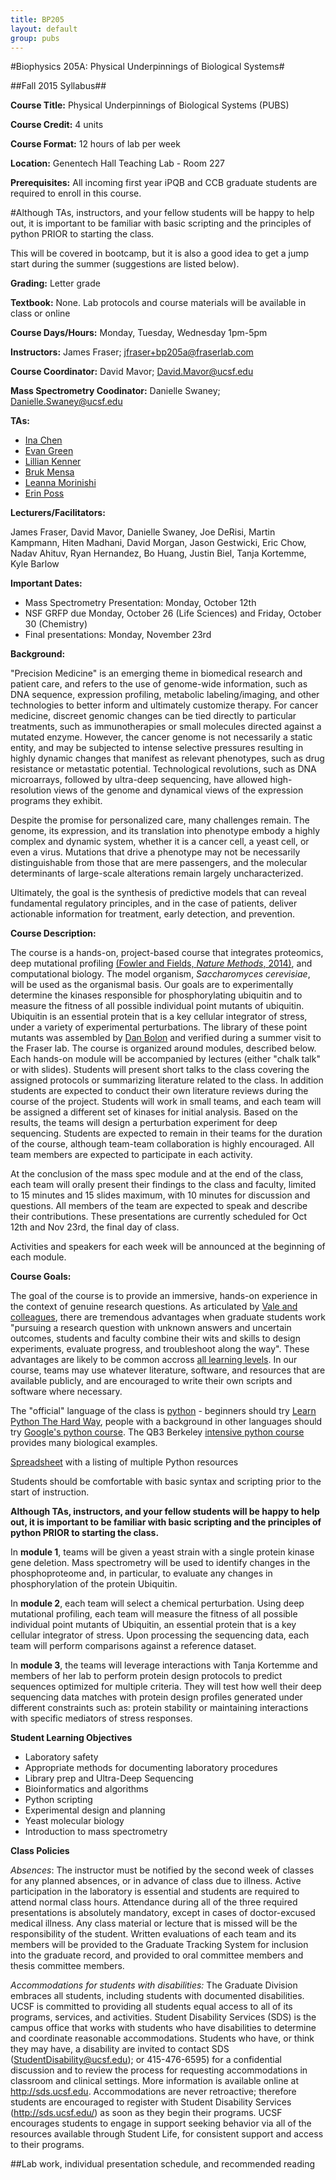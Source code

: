 ```yaml
---
title: BP205
layout: default
group: pubs
---
```


#Biophysics 205A: Physical Underpinnings of Biological Systems#

##Fall 2015 Syllabus##

**Course Title:** Physical Underpinnings of Biological Systems (PUBS)

**Course Credit:** 4 units

**Course Format:** 12 hours of lab per week

**Location:** Genentech Hall Teaching Lab - Room 227

**Prerequisites:** All incoming first year iPQB and CCB graduate students are required to enroll in this course.

#Although TAs, instructors, and your fellow students will be happy to help out, it is important to be familiar with basic scripting and the principles of python PRIOR to starting the class.

This will be covered in bootcamp, but it is also a good idea to get a jump start during the summer (suggestions are listed below).

**Grading:** Letter grade

**Textbook:** None. Lab protocols and course materials will be available in class or online

**Course Days/Hours:** Monday, Tuesday, Wednesday 1pm-5pm

**Instructors:** James Fraser; [jfraser+bp205a@fraserlab.com](mailto:jfraser+bp205a@fraserlab.com)

**Course Coordinator:** David Mavor; [David.Mavor@ucsf.edu](mailto:David.Mavor@ucsf.edu)

**Mass Spectrometry Coodinator:** Danielle Swaney; [Danielle.Swaney@ucsf.edu](mailto:Danielle.Swaney@ucsf.edu)

**TAs:**

- [Ina Chen](mailto:Ina.Chen@ucsf.edu)
- [Evan Green](green.evan@gmail.com)
- [Lillian Kenner](lkenner@fraserlab.com)
- [Bruk Mensa](brukmensa@gmail.com)
- [Leanna Morinishi](Leanna.Morinishi@ucsf.edu)
- [Erin Poss](Erin.Poss@ucsf.edu)

**Lecturers/Facilitators:**

James Fraser, David Mavor, Danielle Swaney, Joe DeRisi, Martin Kampmann, Hiten Madhani, David Morgan, Jason Gestwicki, Eric Chow, Nadav Ahituv, Ryan Hernandez, Bo Huang, Justin Biel, Tanja Kortemme, Kyle Barlow

**Important Dates:**

- Mass Spectrometry Presentation: Monday, October 12th
- NSF GRFP due Monday, October 26 (Life Sciences) and Friday, October 30 (Chemistry)
- Final presentations: Monday, November 23rd

**Background:**

"Precision Medicine" is an emerging theme in biomedical research and patient care, and refers to the use of genome-wide information, such as DNA sequence, expression profiling, metabolic labeling/imaging, and other technologies to better inform and ultimately customize therapy. For cancer medicine, discreet genomic changes can be tied directly to particular treatments, such as immunotherapies or small molecules directed against a mutated enzyme. However, the cancer genome is not necessarily a static entity, and may be subjected to intense selective pressures resulting in highly dynamic changes that manifest as relevant phenotypes, such as drug resistance or metastatic potential. Technological revolutions, such as DNA microarrays, followed by ultra-deep sequencing, have allowed high-resolution views of the genome and dynamical views of the expression programs they exhibit.

Despite the promise for personalized care, many challenges remain. The genome, its expression, and its translation into phenotype embody a highly complex and dynamic system, whether it is a cancer cell, a yeast cell, or even a virus. Mutations that drive a phenotype may not be necessarily distinguishable from those that are mere passengers, and the molecular determinants of large-scale alterations remain largely uncharacterized.

Ultimately, the goal is the synthesis of predictive models that can reveal fundamental regulatory principles, and in the case of patients, deliver actionable information for treatment, early detection, and prevention.

**Course Description:**

The course is a hands-on, project-based course that integrates proteomics, deep mutational profiling [(Fowler and Fields, _Nature Methods_, 2014)](http://www.ncbi.nlm.nih.gov/pubmed/25075907), and computational biology. The model organism, _Saccharomyces cerevisiae_, will be used as the organismal basis. Our goals are to experimentally determine the kinases responsible for phosphorylating ubiquitin and to measure the fitness of all possible individual point mutants of ubiquitin. Ubiquitin is an essential protein that is a key cellular integrator of stress, under a variety of experimental perturbations. The library of these point mutants was assembled by [Dan Bolon](http://profiles.umassmed.edu/profiles/display/133553) and verified during a summer visit to the Fraser lab. The course is organized around modules, described below. Each hands-on module will be accompanied by lectures (either "chalk talk" or with slides). Students will present short talks to the class covering the assigned protocols or summarizing literature related to the class.   In addition students are expected to conduct their own literature reviews during the course of the project. Students will work in small teams, and each team will be assigned a different set of kinases for initial analysis. Based on the results, the teams will design a perturbation experiment for deep sequencing.  Students are expected to remain in their teams for the duration of the course, although team-team collaboration is highly encouraged. All team members are expected to participate in each activity.

At the conclusion of the mass spec module and at the end of the class, each team will orally present their findings to the class and faculty, limited to 15 minutes and 15 slides maximum, with 10 minutes for discussion and questions. All members of the team are expected to speak and describe their contributions. These presentations are currently scheduled for Oct 12th and Nov 23rd, the final day of class.

Activities and speakers for each week will be announced at the beginning of each module.

**Course Goals:**

The goal of the course is to provide an immersive, hands-on experience in the context of genuine research questions. As articulated by [Vale and colleagues](http://www.sciencemag.org/content/338/6114/1542.long), there are tremendous advantages when graduate students work "pursuing a research question with unknown answers and uncertain outcomes, students and faculty combine their wits and skills to design experiments, evaluate progress, and troubleshoot along the way". These advantages are likely to be common accross [all learning levels](http://blogs.kqed.org/mindshift/2014/09/can-project-based-learning-close-gaps-in-science-education/). In our course, teams may use whatever literature, software, and resources that are available publicly, and are encouraged to write their own scripts and software where necessary.

The "official" language of the class is [python](https://www.python.org) - beginners should try [Learn Python The Hard Way](http://learnpythonthehardway.org/book/), people with a background in other languages should try [Google's python course](https://developers.google.com/edu/python/). The QB3 Berkeley [intensive python course](http://intro-prog-bioinfo-2014.wikispaces.com/) provides many biological examples.

[Spreadsheet](https://docs.google.com/spreadsheets/d/1BjKsN0B1hqd4dJW5slZ5KPuToCjSMRyA7Bl8MwWrbS4/edit#gid=0) with a listing of multiple Python resources

Students should be comfortable with basic syntax and scripting prior to the start of instruction.

**Although TAs, instructors, and your fellow students will be happy to help out, it is important to be familiar with basic scripting and the principles of python PRIOR to starting the class.**

In **module 1**, teams will be given a yeast strain with a single protein kinase gene deletion. Mass spectrometry will be used to identify changes in the phosphoproteome and, in particular, to evaluate any changes in phosphorylation of the protein Ubiquitin.

In **module 2**, each team will select a chemical perturbation. Using deep mutational profiling, each team will measure the fitness of all possible individual point mutants of Ubiquitin, an essential protein that is a key cellular integrator of stress. Upon processing the sequencing data, each team will perform comparisons against a reference dataset.

In **module 3**, the teams will leverage interactions with Tanja Kortemme and members of her lab to perform protein design protocols to predict sequences optimized for multiple criteria. They will test how well their deep sequencing data matches with protein design profiles generated under different constraints such as: protein stability or maintaining interactions with specific mediators of stress responses.

**Student Learning Objectives**

- Laboratory safety
- Appropriate methods for documenting laboratory procedures
- Library prep and Ultra-Deep Sequencing
- Bioinformatics and algorithms
- Python scripting
- Experimental design and planning
- Yeast molecular biology
- Introduction to mass spectrometry

**Class Policies**

_Absences_: The instructor must be notified by the second week of classes for any planned absences, or in advance of class due to illness. Active participation in the laboratory is essential and students are required to attend normal class hours. Attendance during all of the three required presentations is absolutely mandatory, except in cases of doctor-excused medical illness. Any class material or lecture that is missed will be the responsibility of the student. Written evaluations of each team and its members will be provided to the Graduate Tracking System for inclusion into the graduate record, and provided to oral committee members and thesis committee members.

_Accommodations for students with disabilities:_ The Graduate Division embraces all students, including students with documented disabilities. UCSF is committed to providing all students equal access to all of its programs, services, and activities. Student Disability Services (SDS) is the campus office that works with students who have disabilities to determine and coordinate reasonable accommodations. Students who have, or think they may have, a disability are invited to contact SDS (StudentDisability@ucsf.edu); or 415-476-6595) for a confidential discussion and to review the process for requesting accommodations in classroom and clinical settings. More information is available online
at http://sds.ucsf.edu. Accommodations are never retroactive; therefore students are encouraged to register with Student Disability Services (http://sds.ucsf.edu/) as soon as they begin their programs. UCSF encourages students to engage in support seeking behavior via all of the resources available through Student Life, for consistent support and access to their programs.

##Lab work, individual presentation schedule, and recommended reading

<!-- **Week 1 – Theme: Ubiquitin and Deep Mutational Profiling**

_Lab work: Measure doubling times as a function of small molecule perturbation concentrations_

Lecturers: James Fraser (9/29,9/30), Joe DeRisi (9/29), Hiten Madhani (10/1)  

Recommended reading:

- [(Fowler and Fields, 2014)](http://www.ncbi.nlm.nih.gov/pubmed/25075907)
- [(Finley et al., 2012)](http://www.ncbi.nlm.nih.gov/pubmed/23028185)
- [(Roscoe et al., 2013)](http://www.ncbi.nlm.nih.gov/pubmed/23376099)

Files for Computation:

- [Allele_dic.pkl](https://drive.google.com/file/d/0Bz5C8aG_xj4sc3g5V29LcXluSE0/edit?usp=sharing)
- [translate.pkl](https://drive.google.com/file/d/0Bz5C8aG_xj4sRVZVMU9RdUJoRkk/edit?usp=sharing)
- [aminotonumber.pkl](https://drive.google.com/file/d/0Bz5C8aG_xj4sa0dlbGczQnd5R3c/edit?usp=sharing)

Other Class Material:

- [Information about the server](/pubs/server/)
- [PDF of Lecture 1](https://drive.google.com/open?id=0Bx0d95RwVYufMFpUbTk1azcxUTQ&authuser=0)
- [Fred Sherman's "Getting started with Yeast"](https://instruct.uwo.ca/biology/3596a/startedyeast.pdf)
- [Transformation Protocol](https://docs.google.com/document/d/1-6-rbLosBYkAZI4EOcmwP8C2wDNiLE4OWvXjNS0Yfko/edit?usp=sharing)
- [Yeast Handout by Hiten Madhani](https://drive.google.com/file/d/0Bx0d95RwVYufUDhZdWxnU2pRTWs/view?usp=sharing)
- [Drug Concentration Protocol](https://docs.google.com/document/d/12Az3DGJlL4jZ2Rx5Y-xOM5y-EFrUIxhF5lf0DuWwiFE/edit?usp=sharing)

**Week 2 – Theme: Chemical Genetics**

_Lab work: Performing selection experiments under chemical stresses_

Lecturers: Michael Keiser (10/6), Sourav Bandyopadhyay (10/7), Eric Chow (10/8)

Recommended reading:

- [(Lemieux et al., 2013)](http://www.ncbi.nlm.nih.gov/pubmed/24260022)
- [(Bandyopadhyay et al., 2010)](http://www.ncbi.nlm.nih.gov/pubmed/21127252)
- [(Aghajan et al., 2010)](http://www.ncbi.nlm.nih.gov/pubmed/20581845)

Other Class Material:

- [Sign up for CAT access](https://docs.google.com/forms/d/1Yr9Sv5713ntGnR-yAWfG_yWP4jkJ0UInIjwWlXz0b7U/viewform?c=0&w=1)
- [Protocol for library growth](https://docs.google.com/document/d/1OIC1oyDUla72RJlt5a6kquhzMdSC1IuGUyPyztDxddc/edit?usp=sharing)
- [Illustrated Protocol](https://drive.google.com/file/d/0Bx0d95RwVYufNk5palhZYmg0WHM/view?usp=sharing)
- [Promega Colony Counting App](http://www.promega.com/resources/mobile-apps/)
- [Zappy Lab Bench Tools](https://itunes.apple.com/us/app/zappylab-bench-tools/id731295151?mt=8)
- [Eric Chow Lecture Notes](https://drive.google.com/file/d/0Bx0d95RwVYufSDhReVRUckFJSFU/view?usp=sharing)

**Week 3 – Theme: Massive Functional Profiling**

_Lab work: Deep sequencing library preparation_

Lecturers: Nadav Ahituv (10/13), Journal Club (10/14), Ryan Hernandez (10/15)

Journal Club Assignments:

- [Chemical genetics screen for enhancers of rapamycin ...](http://www.ncbi.nlm.nih.gov/pubmed/20581845) - UBCELß
- [A fundamental protein property ...](http://www.ncbi.nlm.nih.gov/pubmed/23035249) - DUBSTEP
- [The spatial architecture of protein function](http://www.ncbi.nlm.nih.gov/pubmed/23041932) - KRATE
- [Recognition dynamics up to microseconds ...](http://www.ncbi.nlm.nih.gov/pubmed/18556554) - ATG
- [A proteomics approach to understanding protein ubiquitination ...](http://www.ncbi.nlm.nih.gov/pubmed/12872131) - YBUB

Recommended reading:

- [(Adzhubei et al., 2010)](http://www.ncbi.nlm.nih.gov/pubmed/20354512)
- [(Araya et al., 2012)](http://www.ncbi.nlm.nih.gov/pubmed/23035249)
- [(Smith et al., 2013)](http://www.ncbi.nlm.nih.gov/pubmed/23892608)

Other Class Material:

- [Ryan Hernandez Lecture Notes](https://drive.google.com/file/d/0Bx0d95RwVYufTGJRZXAtSjhOYTg/view?usp=sharing)
- [Yeast Miniprep protocol](https://docs.google.com/document/d/1zk_h_pS1Ikb1VfqSSx_ePHROVGu3dl55mJ_NSeYw3ss/edit?usp=sharing)
- [Illustrated Yeast Miniprep protocol](https://drive.google.com/file/d/0Bx0d95RwVYufLURGVWdpQnNYeUE/view?usp=sharing)
- [Library PCR protocol](https://docs.google.com/document/d/1KUXhrxh-QxumFcgfjUVXTdYNZq_956ZQ11zpUSxtGR0/edit?usp=sharing)
- [Gel extraction protocol](https://drive.google.com/file/d/0Bx0d95RwVYufb2MtUml0SU5OWms/view?usp=sharing)
- [Barcode Addition PCR protocol](https://docs.google.com/document/d/1US4qYUKqMY-s9H_ifFyWCCDQJfykd8Xmz4RwA8EBO7w/edit?usp=sharing)
- [Team and Time Specific Barcodes](https://docs.google.com/spreadsheets/d/1tEfTOXOHSn7MAwEFa_pVOB1hl1f_NqEjmi3tTbTvfJ8/edit?usp=sharing)
- [PCR cleanup protocol](https://drive.google.com/file/d/0Bx0d95RwVYufSGtfMXNZUjRXN3c/view?usp=sharing)
- [QBit Protocol](https://drive.google.com/file/d/0Bx0d95RwVYufM0xhZ01USllneHM/view?usp=sharing)
- [Final Library Hand-off Instructions](https://docs.google.com/document/d/1G3YY9Vu_Wk7EhnlTzQaXWyNiBv9dsUlrlWJZJoGg8BU/edit?usp=sharing)


**Week 4 – Theme: Sequence Conservation and Statistical Mechanics**

_Lab Work: Computational analysis of sequencing data_

Lecturers: Joe DeRisi (10/20), Elaine Meng (10/21), Bo Huang (10/22)

Recommended reading:

- [(Bystrykh, 2012)](http://www.plosone.org/article/info%3Adoi%2F10.1371%2Fjournal.pone.0036852)
- [(McLaughlin et al., 2012)](http://www.ncbi.nlm.nih.gov/pubmed/23041932)
- [(Pei and Grishin, 2001)](http://www.ncbi.nlm.nih.gov/pubmed/11524371)
- [(Pollock et al., 2012)](http://www.ncbi.nlm.nih.gov/pubmed/22547823)

Other Class Material:

- [Chimera Tutorial by Elaine Meng](http://www.rbvi.ucsf.edu/chimera/data/tutorials/systems/index.html)
- [Please Enter OD readings here](https://docs.google.com/spreadsheets/d/1tEfTOXOHSn7MAwEFa_pVOB1hl1f_NqEjmi3tTbTvfJ8/edit?usp=sharing)
- [Computation Refresher](https://docs.google.com/presentation/d/1GMJg5oZIrMgenp6726jASmwLrbFJkYwlJRf7B8nM9g8/edit?usp=sharing)
- [Information about the server](/pubs/server/)
- [Updated Allele Pickle File (including WT sequences)](https://drive.google.com/file/d/0Bx0d95RwVYufQmJVaHU0RTFnYXM/view?usp=sharing)
- [A Plasmid Editor (APE)](http://biologylabs.utah.edu/jorgensen/wayned/ape/)
- [APE file for Plasmid](https://drive.google.com/file/d/0Bx0d95RwVYufNzJTaGpDU2lOR0E/view?usp=sharing)
- [APE file for PCR product](https://drive.google.com/file/d/0Bx0d95RwVYufMUhpcFdqRnN2aG8/view?usp=sharing)
- [PCR Product Annotation](https://docs.google.com/document/d/12CGyjBaVTB1ncw00-yRyQl6Acga-LS7bfywvrpxLbNg/edit?usp=sharing)
- [Information about the format of your fastq files](http://support.illumina.com/help/SequencingAnalysisWorkflow/Content/Vault/Informatics/Sequencing_Analysis/CASAVA/swSEQ_mCA_FASTQFiles.htm)
- [Hamming Distance](http://en.wikipedia.org/wiki/Hamming_distance)
- [Using Matplotlib on the Server](/pubs/matplotlib_server/)

**Week 5 – Theme: Stress Response Networks**

_Lab Work: Comparisons of perturbations between teams_

Lecturers: Student Presentations (10/27), David Morgan (10/28), Jason Gestwicki (10/29)

Recommended reading:

- [(Rodrigo-Brenni et al., 2010)](http://www.ncbi.nlm.nih.gov/pubmed/20797627)
- [(Gestwicki and Garza, 2012)](http://www.ncbi.nlm.nih.gov/pubmed/22482455)
- [(Sowa et al., 2009)](http://www.ncbi.nlm.nih.gov/pubmed/19615732)

Other Class Material:

- [Unperturbed Dataset - Raw Data for Fig 2b of Roscoe...Bolon JMB, 2012](https://drive.google.com/file/d/0Bx0d95RwVYufaEZOREZiTnVBRmM/view?usp=sharing)
- [Epistasis Deep Sequencing Paper](http://www.sciencedirect.com/science/article/pii/S0960982214012688)
- [Module 1 Presentation Live Stream Archive](https://www.youtube.com/watch?v=Q_PGiV9JX5E&feature=youtu.be)
- [Jason Gestwicki Notes](https://www.dropbox.com/s/m9adzvig6xl21uw/2014-10-29%2014.10.50.jpg?dl=0)

Sub-groups:

- Hamming Distance error correction
- Reproducibility of fitness scores at the barcodes and codon scale
- Data visualization and structural mapping
- Difference matrices,  global similarity between perturbations, and reproducibility between days
- Standardization of Fitness scores and methods write up for paper
  - including as much standardized computation of other sub-groups as possible!


**Week 6 – Theme: Single Cell/Molecule vs. Bulk Measurements**

_Lab Work: Growth rates via microscopy and bulk measurements_

Lecturers: Kurt Thorn (11/3), Steven Altschuler and Lani Wu (11/4), Tanja Kortemme (11/5), Wendell Lim Kilobot Demo (11/5)

Recommended reading:

- [(Ye et al., 2012)](http://www.ncbi.nlm.nih.gov/pubmed/23201676)
- [(Tinoco and Gonzalez, 2011)](http://www.ncbi.nlm.nih.gov/pubmed/21685361)
- [(Rajaram et al., 2012)](http://www.ncbi.nlm.nih.gov/pubmed/22743764)
- [(van Wijk et al., 2012)](http://www.ncbi.nlm.nih.gov/pmc/articles/PMC3714537/)

Other Class Material:

- [Microscopy protocol](https://docs.google.com/document/d/1Doupn7DB_Igeb8Bm7W7g7PEi9HufYAtf82qySTvqUK4/edit?usp=sharing)
- [CellProfiler instructions](https://docs.google.com/document/d/1ztp1lmxZ8dUUiLuV4Mri6G5M2Q2FgryPaXmzxxpR4Ak/edit?usp=sharing)
- [The Kilobot Project](http://www.eecs.harvard.edu/ssr/projects/progSA/kilobot.html)

**Week 7– Theme: Constraints on Stability and Interaction Specificity**

_Lab Work: Computational protein design_

Lecturers: Kyle Barlow (11/10), Samuel Thompson (11/12)

Recommended reading:

- [(Mandell and Kortemme, 2009)](http://www.ncbi.nlm.nih.gov/pubmed/19841629)
- [(Humphris and Kortemme, 2007)](http://www.ncbi.nlm.nih.gov/pubmed/17722975)
- [(Kellogg et al., 2011)](http://www.ncbi.nlm.nih.gov/pubmed/21287615)
- [(Ollikainen et al., 2013)](http://www.ncbi.nlm.nih.gov/pubmed/23422426)
- [(Phillips et al., 2013)](http://www.ncbi.nlm.nih.gov/pubmed/23801757)

Other Class Material:

- [Tanja's Lecture from 11/5](https://drive.google.com/file/d/0Bz5C8aG_xj4sbGFERC1kWUJpZDR1RHlIZ29QcWJXSXU5MWd3/view?usp=sharing)
- [Kyle's Lecture](https://drive.google.com/file/d/0Bz5C8aG_xj4sa20zMTRBd3BvSVFPMk1nUzBrZkR1NzFYQzhz/view?usp=sharing)
- [Samuel's Lecture](https://drive.google.com/file/d/0Bx0d95RwVYufaGwyeDh1dFpRaFU/view?usp=sharing)
- [DDG data website](https://guybrush.ucsf.edu/local/DDG/ubiquitin)
- [Backup JSON](/pubs/ubiquitin.json)
- [Student Fitness Data](https://drive.google.com/folderview?id=0Bz5C8aG_xj4sdDZiTzdGSVdZdDg&usp=sharing)
- [PDB files of Ubiquitin Complexes](https://drive.google.com/folderview?id=0Bx0d95RwVYufYUliUXJzaTAyTEk&usp=sharing)
  - These files were the starting point for the Rosetta analysis. For the Rosetta DDG analysis, these structures were minimized in the Rosetta forcefield. Those minimized structures are in the Pymol session. These pdb files are for the pre-minimized structures.
- Notes on the QB3 Cluster
  - [Submitting Jobs to the Cluster Queue](https://salilab.org/qb3cluster/Cluster_Usage) - Failure to follow these instructions may lead to you not being able to run jobs!
<!-- - Generating Flexible Backbone Ensembles
  - [README](https://drive.google.com/open?id=0By0in41MNLEZQ3laWGtROUVEYms&authuser=0)
  - [backrub.sh](https://drive.google.com/open?id=0By0in41MNLEZQ3laWGtROUVEYms&authuser=0)
- Predict Tolerated Sequence Space
  - [README](https://drive.google.com/open?id=0By0in41MNLEZYmd1Y1VKblV0ZUU&authuser=0)
  - [seqtol.sh](https://drive.google.com/open?id=0By0in41MNLEZbDhYRnFkWEExRm8&authuser=0)
  - [example_resfile1.res](https://drive.google.com/open?id=0By0in41MNLEZd1c2MEpOb21vQUE&authuser=0)
  - [example_resfile2.res](https://drive.google.com/open?id=0By0in41MNLEZRVdHb0tMNVJha0U&authuser=0)
- Protein Design to Stabilize a Fold or Interaction
  - [README](https://drive.google.com/open?id=0By0in41MNLEZVUs2MjhxN3BrbkU&authuser=0)
  - [fixbb.sh](https://drive.google.com/open?id=0By0in41MNLEZalQtS01DRWJlN1E&authuser=0) -->
<!--
**Week 8– Theme: Constraints in the Context of Networks**

_Lab Work: Comparison of computational design and selection experiments_

Lecturers: Adam Abate (11/17),  Peter Turnbaugh (11/18), Dave Toczyski (11/19)

Other Class Material:

- Multi-state Design [Files](https://drive.google.com/open?id=0By0in41MNLEZcXdNUG12Q2lQejQ&authuser=0)
- Final Presentations:
  - 12 minutes per team maximum
  - Briefly cover your major results from Module 1
  - Focus mainly on Module 3
    - provide background on the assigned Ub complex and links to perturbation
    - discuss initial (stability) results
    - discuss multi-state design results
  - Discuss future directions about:
    - your perturbation and Ub biology
    - what other experiments you would like to do (sequencing or otherwise)
    - the limitations and extensions of the design methodology to explain the sequencing results

Recommended reading:

- [(Agresti et al., 2010)](http://www.ncbi.nlm.nih.gov/pubmed/20142500)
- [(David et al., 2013)](http://www.ncbi.nlm.nih.gov/pubmed/24336217)
- [(Haiser et al., 2013)](http://www.ncbi.nlm.nih.gov/pubmed/?term=23869020)
- [(Stelter and Ulrich, 2003)](http://www.ncbi.nlm.nih.gov/pubmed/12968183)
 -->
